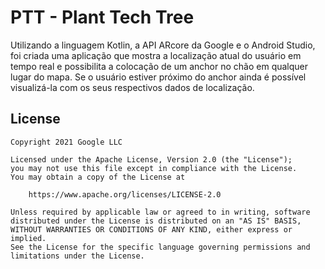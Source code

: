 # PTT - Plant Tech Tree

Utilizando a linguagem Kotlin, a API ARcore  da Google e o Android Studio, foi criada uma aplicação que mostra a localização atual do usuário em tempo real e possibilita a colocação de um anchor no chão em qualquer lugar do mapa. Se o usuário estiver próximo do anchor ainda é possível visualizá-la com os seus respectivos dados de localização.


## License

    Copyright 2021 Google LLC

    Licensed under the Apache License, Version 2.0 (the "License");
    you may not use this file except in compliance with the License.
    You may obtain a copy of the License at

        https://www.apache.org/licenses/LICENSE-2.0

    Unless required by applicable law or agreed to in writing, software
    distributed under the License is distributed on an "AS IS" BASIS,
    WITHOUT WARRANTIES OR CONDITIONS OF ANY KIND, either express or implied.
    See the License for the specific language governing permissions and
    limitations under the License.
